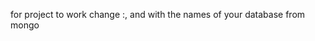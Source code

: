 for project to work change <username>:<password>, and<YourNameHere> with the names of your database from mongo
